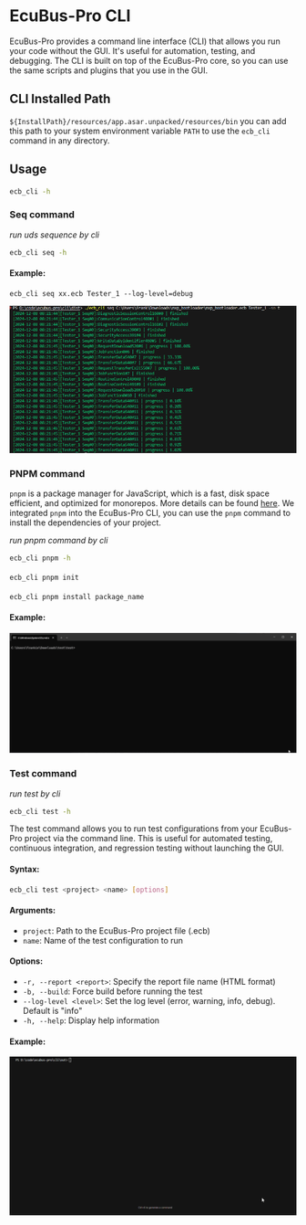 # EcuBus-Pro CLI

EcuBus-Pro provides a command line interface (CLI) that allows you run your code without the GUI. It's useful for automation, testing, and debugging. The CLI is built on top of the EcuBus-Pro core, so you can use the same scripts and plugins that you use in the GUI.

## CLl Installed Path

`${InstallPath}/resources/app.asar.unpacked/resources/bin` you can add this path to your system environment variable `PATH` to use the `ecb_cli` command in any directory.

## Usage

```bash
ecb_cli -h
```

### Seq command

_run uds sequence by cli_

```bash
ecb_cli seq -h
```

#### Example:

```
ecb_cli seq xx.ecb Tester_1 --log-level=debug
```

![seq](./../about/seq.png)

### PNPM command

`pnpm` is a package manager for JavaScript, which is a fast, disk space efficient, and optimized for monorepos. More details can be found [here](https://pnpm.io/).
We integrated `pnpm` into the EcuBus-Pro CLI, you can use the `pnpm` command to install the dependencies of your project.

_run pnpm command by cli_

```bash
ecb_cli pnpm -h

ecb_cli pnpm init

ecb_cli pnpm install package_name
```

#### Example:

![alt text](pnpm.gif)

### Test command

_run test by cli_

```bash
ecb_cli test -h
```

The test command allows you to run test configurations from your EcuBus-Pro project via the command line. This is useful for automated testing, continuous integration, and regression testing without launching the GUI.

#### Syntax:

```bash
ecb_cli test <project> <name> [options]
```

#### Arguments:

- `project`: Path to the EcuBus-Pro project file (.ecb)
- `name`: Name of the test configuration to run

#### Options:

- `-r, --report <report>`: Specify the report file name (HTML format)
- `-b, --build`: Force build before running the test
- `--log-level <level>`: Set the log level (error, warning, info, debug). Default is "info"
- `-h, --help`: Display help information

#### Example:
![alt text](test.gif)